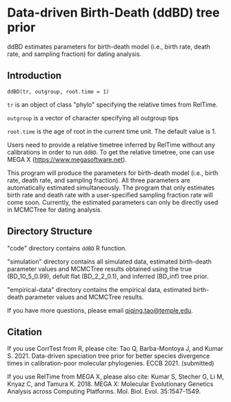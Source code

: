 Data-driven Birth-Death (ddBD) tree prior
==============

ddBD estimates parameters for birth-death model (i.e., birth rate, death rate, and sampling fraction) for dating analysis.  

Introduction
------------------- 

`ddBD(tr, outgroup, root.time = 1)`

  `tr` is an object of class "phylo" specifying the relative times from RelTime. 
	
  `outgroup` is a vector of character specifying all outgroup tips
  
  `root.time` is the age of root in the current time unit. The default value is 1. 
	
Users need to provide a relative timetree inferred by RelTime without any calibrations in order to run `ddBD`. To get the relative timetree, one can use MEGA X (https://www.megasoftware.net).  

This program will produce the parameters for birth-death model (i.e., birth rate, death rate, and sampling fraction). All three parameters are automatically estimated simultaneously. The program that only estimates birth rate and death rate with a user-specified sampling fraction rate will come soon. Currently, the estimated parameters can only be directly used in MCMCTree for dating analysis. 


Directory Structure
------------------- 

"code" directory contains `ddBD` R function.

"simulation" directory contains all simulated data, estimated birth-death parameter values and MCMCTree results obtained using the true (BD_10_5_0.99), defult flat (BD_2_2_0.1), and inferred (BD_inf) tree prior. 

"empirical-data" directory contains the empirical data, estimated birth-death parameter values and MCMCTree results. 


If you have more questions, please email qiqing.tao@temple.edu.


Citation
------------------- 

If you use CorrTest from R, please cite:
Tao Q, Barba-Montoya J, and Kumar S. 2021. Data-driven speciation tree prior for better species divergence times in calibration-poor molecular phylogenies. ECCB 2021. (submitted)

If you use RelTime from MEGA X, please also cite:
Kumar S, Stecher G, Li M, Knyaz C, and Tamura K. 2018. MEGA X: Molecular Evolutionary Genetics Analysis across Computing Platforms. Mol. Biol. Evol. 35:1547-1549.